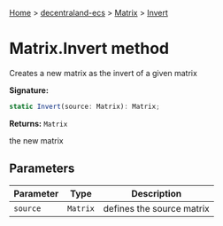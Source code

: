 [Home](./index) &gt; [decentraland-ecs](./decentraland-ecs.md) &gt; [Matrix](./decentraland-ecs.matrix.md) &gt; [Invert](./decentraland-ecs.matrix.invert.md)

# Matrix.Invert method

Creates a new matrix as the invert of a given matrix

**Signature:**
```javascript
static Invert(source: Matrix): Matrix;
```
**Returns:** `Matrix`

the new matrix

## Parameters

|  Parameter | Type | Description |
|  --- | --- | --- |
|  `source` | `Matrix` | defines the source matrix |


